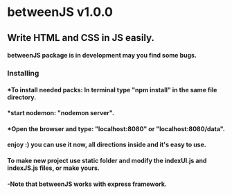 # betweenJS v1.0.0
## Write HTML and CSS in JS easily.
#### betweenJS package is in development may you find some bugs.

### Installing
#### *To install needed packs: In terminal type "npm install" in the same file directory.
#### *start nodemon: "nodemon server".
#### *Open the browser and type: "localhost:8080" or "localhost:8080/data".

#### enjoy :) you can use it now, all directions inside and it's easy to use.
#### To make new project use static folder and modify the indexUI.js and indexJS.js files, or make yours.

#### -Note that betweenJS works with express framework.
